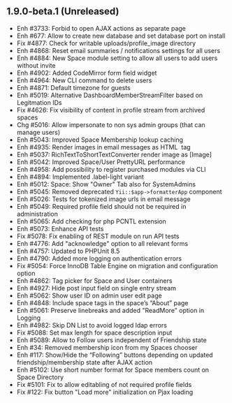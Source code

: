 1.9.0-beta.1 (Unreleased)
----------------------------

- Enh #3733: Forbid to open AJAX actions as separate page
- Enh #677: Allow to create new database and set database port on install
- Fix #4877: Check for writable uploads/profile_image directory
- Enh #4868: Reset email summaries / notifications settings for all users
- Enh #4884: New Space module setting to allow all users to add users without invite
- Enh #4902: Added CodeMirror form field widget
- Enh #4964: New CLI command to delete users 
- Enh #4871: Default timezone for guests
- Enh #5019: Alternative DashboardMemberStreamFilter based on Legitmation IDs
- Fix #4626: Fix visibility of content in profile stream from archived spaces
- Chg #5016: Allow impersonate to non sys admin groups (that can manage users)
- Enh #5043: Improved Space Membership lookup caching
- Enh #4935: Render images in email messages as HTML <img> tag
- Enh #5037: RichTextToShortTextConverter render image as [Image]
- Enh #5042: Improved Space/User PrettyURL performance
- Enh #4958: Add possibility to register purchased modules via CLI
- Enh #4894: Implemented .label-light variant
- Enh #5012: Space: Show "Owner" Tab also for SystemAdmins
- Enh #5045: Removed deprecated `Yii::$app->formatterApp` component
- Enh #5026: Tests for tokenized image urls in email message
- Enh #5049: Required profile field should not be required in administration
- Enh #5065: Add checking for php PCNTL extension
- Enh #5073: Enhance API tests
- Fix #5078: Fix enabling of REST module on run API tests
- Enh #4776: Add "acknowledge" option to all relevant forms
- Enh #4757: Updated to PHPUnit 8.5
- Enh #4790: Added more logging on authentication errors
- Fix #5054: Force InnoDB Table Engine on migration and configuration option
- Enh #4862: Tag picker for Space and User containers
- Enh #4927: Hide post input field on single entry stream
- Enh #5062: Show user ID on admin user edit page
- Enh #4848: Include space tags in the space’s “About” page 
- Enh #5061: Preserve linebreaks and added "ReadMore" option in Logging
- Enh #4982: Skip DN List to avoid logged ldap errors 
- Fix #5088: Set max length for space description input
- Enh #5089: Allow to Follow users independent of Friendship state
- Enh #34: Removed membership icon from my Spaces chooser
- Enh #117: Show/Hide the “Following” buttons depending on updated friendship/membership state after AJAX action
- Enh #5102: Use short number format for Space members count on Space Directory
- Fix #5101: Fix to allow editabling of not required profile fields
- Fix #122: Fix button "Load more" initialization on Pjax loading

